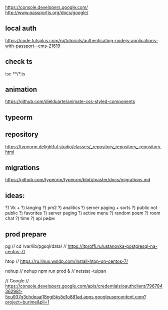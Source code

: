 https://console.developers.google.com/
http://www.passportjs.org/docs/google/

## local auth
https://code.tutsplus.com/ru/tutorials/authenticating-nodejs-applications-with-passport--cms-21619

## check ts
tsc **/*.ts

## animation
https://github.com/dielduarte/animate-css-styled-components

## typeorm
## repository
https://typeorm.delightful.studio/classes/_repository_repository_.repository.html

## migrations
https://github.com/typeorm/typeorm/blob/master/docs/migrations.md


## ideas:
?) Vk + 
?) langing
?) pm2
?) analitics
?) server paging + sorts
?) public not public
?) favorites 
?) server paging
?) active menu
?) random poem
?) room chat
?) time
?) api рифм


## prod prepare
pg
//  cd /var/lib/pgsql/data/
//  https://itproffi.ru/ustanovka-postgresql-na-centos-7/

htop
//   https://ru.linux.wsldp.com/install-htop-on-centos-7/

nohup
// nohup npm run prod &
// netstat -tulpan

// Google
// https://console.developers.google.com/apis/credentials/oauthclient/796784362981-5cu937g3chdeaaj18ngj5ks5e1o881ad.apps.googleusercontent.com?project=burime&pli=1